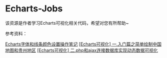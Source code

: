 # Echarts-Jobs
该资源是作者学习Echarts可视化相关代码，希望对您有所帮助~


参考资料：

[Echarts字体和线条颜色设置操作笔记](https://blog.csdn.net/Eastmount/article/details/52823548) 
[[Echarts可视化] 一.入门篇之简单绘制中国地图和贵州地区](https://blog.csdn.net/Eastmount/article/details/69938479)
[[Echarts可视化] 二.php和ajax连接数据库实现动态数据可视化](https://blog.csdn.net/Eastmount/article/details/72847067)

